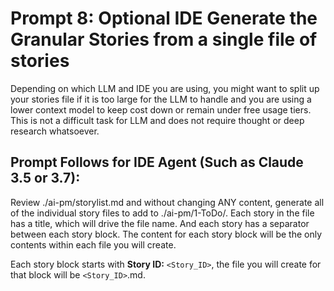 # Prompt 8: Optional IDE Generate the Granular Stories from a single file of stories

Depending on which LLM and IDE you are using, you might want to split up your stories file if it is too large for the LLM to handle and you are using a lower context model to keep cost down or remain under free usage tiers. This is not a difficult task for LLM and does not require thought or deep research whatsoever.

## Prompt Follows for IDE Agent (Such as Claude 3.5 or 3.7):

Review ./ai-pm/storylist.md and without changing ANY content, generate all of the
individual story files to add to ./ai-pm/1-ToDo/. Each story in the file has a title, which will drive the file name. And each story has a separator between each story block. The content for each story block will be the only contents within each file you will create.

Each story block starts with **Story ID:** `<Story_ID>`, the file you will create for that block will be `<Story_ID>`.md.
